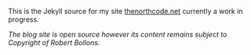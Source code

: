 This is the Jekyll source for my site [thenorthcode.net](http://www.thenorthcode.net) currently a work in progress.

*The blog site is open source however its content remains subject to Copyright of Robert Bollons.*
